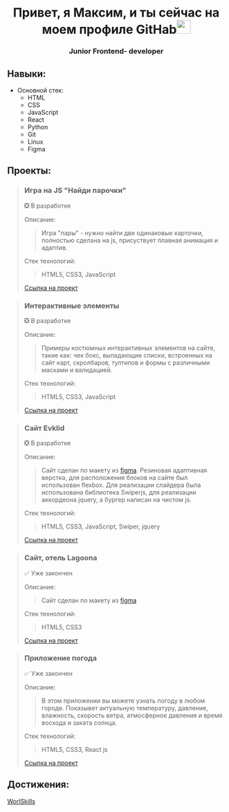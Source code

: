 <h1 align="center">Привет, я Максим, и ты сейчас на моем профиле GitHab<img src="https://github.com/blackcater/blackcater/raw/main/images/Hi.gif" height="32"/></h1>
<h3 align="center">Junior Frontend- developer</h3>


## Навыки:

- Основной стек:
  - HTML
  - CSS
  - JavaScript
  - React
  - Python
  - Git
  - Linux
  - Figma
  

## Проекты:

> ### Игра на JS "Найди парочки"
>  
> :negative_squared_cross_mark: В разработке
>
> Описание:
> 
> > Игра "пары" - нужно найти две одинаковые карточки, полностью сделана на js, присуствует плавная анимация и адаптив.
> 
> Стек технологий:
> > HTML5, CSS3, JavaScript
> 
> [Ссылка на проект](https://github.com/SilantievMax/couples)

> ### Интерактивные элементы
>  
> :negative_squared_cross_mark: В разработке
>
> Описание:
> 
> > Примеры костюмных интерактивных элементов на сайте, такие как: чек бокс, выпадающие списки, встроенных на сайт карт, скролбаров, тултипов и формы с различными масками и валидацией.
> 
> Стек технологий:
> > HTML5, CSS3, JavaScript
> 
> [Ссылка на проект](https://github.com/SilantievMax/interactiveElements)

> ### Сайт Evklid
>  
> :negative_squared_cross_mark: В разработке
>
> Описание:
> 
> > Сайт сделан по макету из [figma](https://www.figma.com/file/9ZBnSDaQlGmp4CcvgxVQwR/Cld?node-id=160%3A1052).
> > Резиновая адаптивная верстка, для расположения блоков на сайте был использован flexbox. Для реализации слайдера была использована библиотека Swiperjs, для реализации аккордеона jquery, а бургер написан на чистом js.
> 
> Стек технологий:
> > HTML5, CSS3, JavaScript, Swiper, jquery
> 
> [Ссылка на проект](https://github.com/SilantievMax/Evklid)

> ### Сайт, отель Lagoona
>  
> :white_check_mark: Уже закончен
>
> Описание:
> 
> > Сайт сделан по макету из [figma](https://www.figma.com/file/tjkkfkHDXlGscyVbS3emln/Lagoona?node-id=0%3A1)
> 
> Стек технологий:
> > HTML5, CSS3
> 
> [Ссылка на проект](https://github.com/SilantievMax/lagoona)

> ### Приложение погода
>  
> :white_check_mark: Уже закончен
> 
> Описание:
> 
> >  В этом приложении вы можете узнать погоду в любом городе.
> >  Показывет актуальную температуру, давление, влажность, скорость ветра, атмосферное давления и время восхода и заката солнца.
> 
> Стек технологий:
> > HTML5, CSS3, React js
> 
> [Ссылка на проект](https://github.com/SilantievMax/weather-app)



## Достижения:
[WorlSkills](https://disk.yandex.ru/d/SrDGvmmwmKgXAgv)
